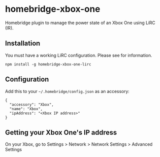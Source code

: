 # homebridge-xbox-one

Homebridge plugin to manage the power state of an Xbox One using LiRC (IR).

## Installation

You must have a working LiRC configuration. Please see <documentation> for information.
```
npm install -g homebridge-xbox-one-lirc
```

## Configuration

Add this to your `~/.homebridge/config.json` as an accessory:
```
{
  "accessory": "Xbox",
  "name": "Xbox",
  "ipAddress": "<Xbox IP address>"
}
```

## Getting your Xbox One's IP address

On your Xbox, go to Settings > Network > Network Settings > Advanced Settings
